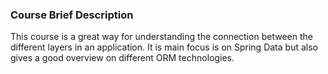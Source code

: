 ### Course Brief Description
This course is a great way for understanding the connection between the different layers in an application. It is main focus is on Spring Data but also gives a good overview on different ORM technologies.

